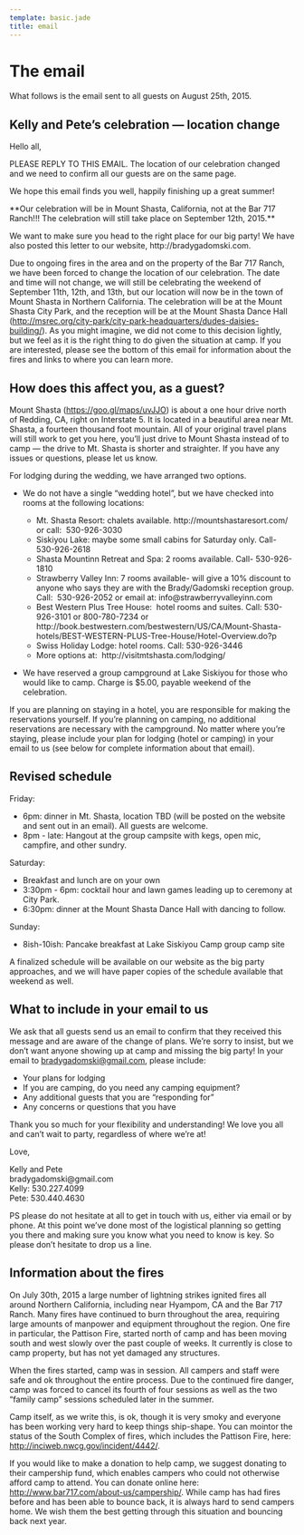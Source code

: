 ```yaml
---
template: basic.jade
title: email
---
```


# The email

What follows is the email sent to all guests on August 25th, 2015.


## Kelly and Pete’s celebration — location change

<p class="c1"><span>Hello all,</span></p>
<p class="c1"><span class="c3">PLEASE REPLY TO THIS EMAIL. The
location of our celebration changed and we need to confirm</span>
<span class="c3 c6">all</span><span class="c3">&nbsp;our guests are
on the same page.</span></p>
<p class="c1"><span>We hope this email finds you well, happily
finishing up a great summer!</span></p>
<p class="c1"><span class="c10">**Our celebration will be in</span>
<span class="c6 c10">Mount Shasta</span><span class="c10">,
California,</span> <span class="c10 c3 c11">not at the Bar 717
Ranch</span><span class="c10">!!! The celebration will still take
place on September 12th, 2015.**</span></p>
<p class="c1"><span>We want to make sure you head to the right
place for our big party! We have also posted this letter to our
website, http://bradygadomski.com.</span></p>
<p class="c1"><span>Due to ongoing fires in the area and on the
property of the Bar 717 Ranch, we have been forced to</span>
<span class="c6">change the location of our
celebration</span><span>. The</span> <span class="c6">date and time
will not change</span><span>, we will still be celebrating the
weekend of September 11th, 12th, and 13th, but our location will
now be in the town of Mount Shasta in Northern California. The
celebration will be at the Mount Shasta City Park, and the
reception will be at the Mount Shasta Dance Hall
(</span><span class="c8"><a class="c0" href=
"http://www.google.com/url?q=http%3A%2F%2Fmsrec.org%2Fcity-park%2Fcity-park-headquarters%2Fdudes-daisies-building%2F&amp;sa=D&amp;sntz=1&amp;usg=AFQjCNGWpqT_ToErSFoOmgK7rpnn4DEjyQ">http://msrec.org/city-park/city-park-headquarters/dudes-daisies-building/</a></span><span>).
As you might imagine, we did not come to this decision lightly, but
we feel as it is the right thing to do given the situation at camp.
If you are interested, please see the bottom of this email for
information about the fires and links to where you can learn
more.</span></p>
<h2 class="c1 c5"><a name="h.xkjac0ril5gy" id=
"h.xkjac0ril5gy"></a><span>How does this affect you, as a
guest?</span></h2>
<p class="c1"><span>Mount Shasta (</span><span class="c8"><a class=
"c0" href=
"https://goo.gl/maps/uvJJO">https://goo.gl/maps/uvJJO</a></span><span>)
is about a one hour drive north of Redding, CA, right on Interstate
5. It is located in a beautiful area near Mt. Shasta, a fourteen
thousand foot mountain. All of your original travel plans will
still work to get you here, you&rsquo;ll just drive to Mount Shasta
instead of to camp &mdash; the drive to Mt. Shasta is shorter and
straighter. If you have any issues or questions, please let us
know.</span></p>
<p class="c1"><span>For lodging during the wedding, we have
arranged two options.</span></p>
<ul class="c4 lst-kix_r1izf1qngwbe-0 start">
<li class="c1 c7"><span>We do not have a single &ldquo;wedding
hotel&rdquo;, but we have checked into rooms at the following
locations:</span></li>
<ul class="c4 lst-kix_r1izf1qngwbe-1 start">
<li class="c1 c9"><span>Mt. Shasta Resort: chalets available.
http://mountshastaresort.com/ or call:
&nbsp;530-926-3030</span></li>
<li class="c1 c9"><span>Siskiyou Lake: maybe some small cabins for
Saturday only. Call- 530-926-2618</span></li>
<li class="c1 c9"><span>Shasta Mountinn Retreat and Spa: 2 rooms
available. Call- 530-926-1810</span></li>
<li class="c1 c9"><span>Strawberry Valley Inn: 7 rooms available-
will give a 10% discount to anyone who says they are with the
Brady/Gadomski reception group. Call: &nbsp;530-926-2052 or email
at: info@strawberryvalleyinn.com</span></li>
<li class="c1 c9"><span>Best Western Plus Tree House: &nbsp;hotel
rooms and suites. Call: 530-926-3101 or 800-780-7234 or
http://book.bestwestern.com/bestwestern/US/CA/Mount-Shasta-hotels/BEST-WESTERN-PLUS-Tree-House/Hotel-Overview.do?p</span></li>
<li class="c1 c9"><span>Swiss Holiday Lodge: hotel rooms. Call:
530-926-3446</span></li>
<li class="c1 c9"><span>More options at:
&nbsp;http://visitmtshasta.com/lodging/</span></li>
</ul>
</ul>
<ul class="c4 lst-kix_r1izf1qngwbe-0">
<li class="c1 c7"><span>We have reserved a group campground at Lake
Siskiyou for those who would like to camp. Charge is $5.00, payable
weekend of the celebration.</span></li>
</ul>
<p class="c1"><span>If you are planning on staying in a hotel, you
are responsible for making the reservations yourself. If
you&rsquo;re planning on camping, no additional reservations are
necessary with the campground. No matter where you&rsquo;re
staying, please include your plan for lodging (hotel or camping) in
your email to us (see below for complete information about that
email). &nbsp;</span></p>
<h2 class="c1 c5"><a name="h.s7t4iah6fte9" id=
"h.s7t4iah6fte9"></a><span>Revised schedule</span></h2>
<p class="c1"><span>Friday:</span></p>
<ul class="c4 lst-kix_fzdwstlhw7c3-0 start">
<li class="c1 c7"><span>6pm: dinner in Mt. Shasta, location TBD
(will be posted on the website and sent out in an email). All
guests are welcome.</span></li>
<li class="c1 c7"><span>8pm - late: Hangout at the group campsite
with kegs, open mic, campfire, and other sundry.</span></li>
</ul>
<p class="c1"><span>Saturday:</span></p>
<ul class="c4 lst-kix_9zvv9rn4b747-0 start">
<li class="c1 c7"><span>Breakfast and lunch are on your
own</span></li>
<li class="c1 c7"><span>3:30pm - 6pm: cocktail hour and lawn games
leading up to ceremony at City Park.</span></li>
<li class="c1 c7"><span>6:30pm: dinner at the Mount Shasta Dance
Hall with dancing to follow.</span></li>
</ul>
<p class="c1"><span>Sunday:</span></p>
<ul class="c4 lst-kix_t5mrgb5af7yn-0 start">
<li class="c1 c7"><span>8ish-10ish: Pancake breakfast at Lake
Siskiyou Camp group camp site</span></li>
</ul>
<p class="c1"><span>A finalized schedule will be available on our
website as the big party approaches, and we will have paper copies
of the schedule available that weekend as well.</span></p>
<h2 class="c1 c5"><a name="h.2ukh974ry5v5" id=
"h.2ukh974ry5v5"></a><span>What to include in your email to
us</span></h2>
<p class="c1"><span>We ask that</span> <span class=
"c6">all</span><span>&nbsp;guests send us an email to confirm that
they received this message and are aware of the change of plans.
We&rsquo;re sorry to insist, but we don&rsquo;t want anyone showing
up at camp and missing the big party! In your email to</span>
<span class="c8"><a class="c0" href=
"mailto:bradygadomski@gmail.com">bradygadomski@gmail.com</a></span><span>,
please include:</span></p>
<ul class="c4 lst-kix_un9fbvbaigjm-0 start">
<li class="c1 c7"><span>Your plans for lodging</span></li>
<li class="c1 c7"><span>If you are camping, do you need any camping
equipment?</span></li>
<li class="c1 c7"><span>Any additional guests that you are
&ldquo;responding for&rdquo;</span></li>
<li class="c1 c7"><span>Any concerns or questions that you
have</span></li>
</ul>
<p class="c1"><span>Thank you so much for your flexibility and
understanding! We love you all and can&rsquo;t wait to party,
regardless of where we&rsquo;re at!</span></p>
<p class="c1"><span>Love,</span></p>
<p class="c1"><span>Kelly and Pete<br>
bradygadomski@gmail.com<br>
Kelly: 530.227.4099<br>
Pete: 530.440.4630</span></p>
<p class="c1"><span>PS please do not hesitate at all to get in
touch with us, either via email or by phone. At this point
we&rsquo;ve done most of the logistical planning so getting</span>
<span class="c3">you</span><span>&nbsp;there and making sure</span>
<span class="c3">you</span><span>&nbsp;know what you need to know
is key. So please don&rsquo;t hesitate to drop us a
line.</span></p>
<h2 class="c1 c5"><a name="h.o5g0py3g61pj" id=
"h.o5g0py3g61pj"></a><span>Information about the fires</span></h2>
<p class="c1"><span>On July 30th, 2015 a large number of lightning
strikes ignited fires all around Northern California, including
near Hyampom, CA and the Bar 717 Ranch. Many fires have continued
to burn throughout the area, requiring large amounts of manpower
and equipment throughout the region. One fire in particular, the
Pattison Fire, started north of camp and has been moving south and
west slowly over the past couple of weeks. It currently is close to
camp property, but has not yet damaged any structures.</span></p>
<p class="c1"><span>When the fires started, camp was in session.
All campers and staff were safe and ok throughout the entire
process. Due to the continued fire danger, camp was forced to
cancel its fourth of four sessions as well as the two &ldquo;family
camp&rdquo; sessions scheduled later in the summer.</span></p>
<p class="c1"><span>Camp itself, as we write this, is ok, though it
is very smoky and everyone has been working very hard to keep
things ship-shape. You can mointor the status of the South Complex
of fires, which includes the Pattison Fire, here:</span>
<span class="c8"><a class="c0" href=
"http://www.google.com/url?q=http%3A%2F%2Finciweb.nwcg.gov%2Fincident%2F4442%2F&amp;sa=D&amp;sntz=1&amp;usg=AFQjCNGe8HXXV-pzM9AW0eL6euwdbyC2uw">
http://inciweb.nwcg.gov/incident/4442/</a></span><span>.</span></p>
<p class="c1"><span>If you would like to make a donation to help
camp, we suggest donating to their campership fund, which enables
campers who could not otherwise afford camp to attend. You can
donate online here:</span> <span class="c8"><a class="c0" href=
"http://www.google.com/url?q=http%3A%2F%2Fwww.bar717.com%2Fabout-us%2Fcampership%2F&amp;sa=D&amp;sntz=1&amp;usg=AFQjCNF2y0uNTHEIV14BGhxdQcFWkPvTdg">
http://www.bar717.com/about-us/campership/</a></span><span>. While
camp has had fires before and has been able to bounce back, it is
always hard to send campers home. We wish them the best getting
through this situation and bouncing back next year.</span></p>

